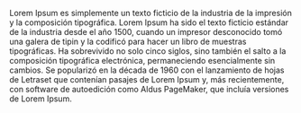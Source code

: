 Lorem Ipsum es simplemente un texto ficticio de la industria de la impresión y la composición 
tipográfica. Lorem Ipsum ha sido el texto ficticio estándar de la industria desde el año 
1500, cuando un impresor desconocido tomó una galera de tipin y la codificó para hacer un libro de
 muestras tipográficas. Ha sobrevivido no solo cinco siglos, sino también el salto a 
la composición tipográfica electrónica, permaneciendo esencialmente sin cambios. 
Se popularizó en la década de 1960 con el lanzamiento de hojas de Letraset que contenían pasajes de 
Lorem Ipsum y, más recientemente, con software de autoedición como Aldus PageMaker,
que incluía versiones de Lorem Ipsum.
    